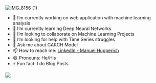 

  ![IMG_8156 (1)](https://user-images.githubusercontent.com/67901472/147389469-276b1429-11c8-4bca-a37c-f926ad75e4d4.gif)




- 🔭 I’m currently working on web application with machine learning analysis
- 🌱 I’m currently learning Deep Neural Networks
- 👯 I’m looking to collaborate on Machine Learning Projects
- 🤔 I’m looking for help with Time Series struggles
- 💬 Ask me about GARCH Model
- 📫 How to reach me: [LinkedIn - Manuel Hupperich](https://www.linkedin.com/in/manuel-hupperich-36448b13a/)
- 😄 Pronouns: He/His
- ⚡ Fun fact: I do Blog Posts

<img src = 'https://github-readme-stats.vercel.app/api?username=Hupperich-Manuel&&show_icons=true&title_color=ffffff&icon_color=bb2acf&text_color=daf7dc&bg_color=181919'>

